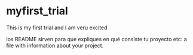 # myfirst_trial
This is my first trial and I am veru excited

los README sirven para que expliques en qué consiste tu proyecto etc: a file with information about your project.
